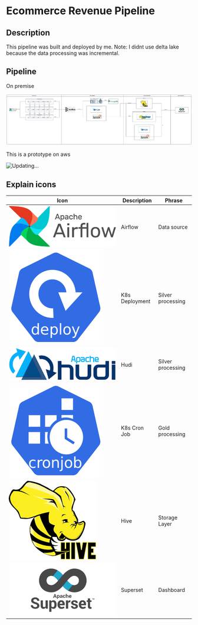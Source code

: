 # Ecommerce Revenue Pipeline

## Description
This pipeline was built and deployed by me.
Note: I didnt use delta lake because the data processing was incremental.

## Pipeline
On premise

![Image Alt Text](images/ecommerce-data-pipeline.png)

This is a prototype on aws

![Updating...](images/e-commerce-revenue-pipeline-on-aws.png)

## Explain icons

| Icon | Description |Phrase|
|-----------------|-----------------|-----------------|
|![Image Alt Text](images/AirflowLogo.png)|Airflow|Data source|
|![Image Alt Text](images/deployment.png)|K8s Deployment|Silver processing|
|![Image Alt Text](images/hudi.png)|Hudi|Silver processing|
|![Image Alt Text](images/cronjob.png)|K8s Cron Job|Gold processing|
|![Image Alt Text](images/hive.png)|Hive|Storage Layer|
|![Image Alt Text](images/superset.png)|Superset|Dashboard|


